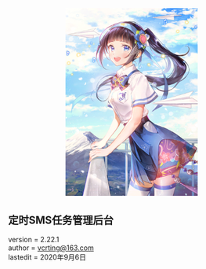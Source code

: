 <center><img width = '270' src ="https://raw.githubusercontent.com/VcrTing/SMSTask/master/0.png"/></center>
  
## 定时SMS任务管理后台
version = 2.22.1   
author = vcrting@163.com  
lastedit = 2020年9月6日
